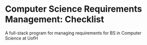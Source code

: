 # Computer Science Requirements Management: Checklist
A full-stack program for managing requirements for BS in Computer Science at UofH
